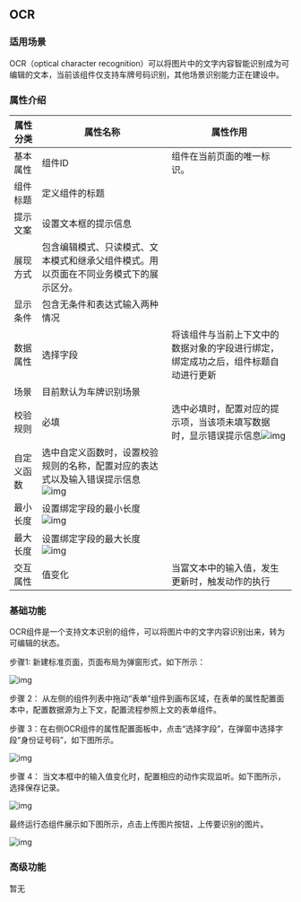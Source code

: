 ## **OCR**

### **适用场景**

OCR（optical character recognition）可以将图片中的文字内容智能识别成为可编辑的文本，当前该组件仅支持车牌号码识别，其他场景识别能力正在建设中。

### **属性介绍**



| 属性分类   | 属性名称                                                     | 属性作用                                                     |
| ---------- | ------------------------------------------------------------ | ------------------------------------------------------------ |
| 基本属性   | 组件ID                                                       | 组件在当前页面的唯一标识。                                   |
| 组件标题   | 定义组件的标题                                               |                                                              |
| 提示文案   | 设置文本框的提示信息                                         |                                                              |
| 展现方式   | 包含编辑模式、只读模式、文本模式和继承父组件模式。用以页面在不同业务模式下的展示区分。 |                                                              |
| 显示条件   | 包含无条件和表达式输入两种情况                               |                                                              |
| 数据属性   | 选择字段                                                     | 将该组件与当前上下文中的数据对象的字段进行绑定，绑定成功之后，组件标题自动进行更新 |
| 场景       | 目前默认为车牌识别场景                                       |                                                              |
| 校验规则   | 必填                                                         | 选中必填时，配置对应的提示项，当该项未填写数据时，显示错误提示信息![img](https://main.qcloudimg.com/raw/771cbe6f5b752d5ac1e498c0deac87c7.png) |
| 自定义函数 | 选中自定义函数时，设置校验规则的名称，配置对应的表达式以及输入错误提示信息![img](https://main.qcloudimg.com/raw/44371f95972404f5415fc95a4c59961b.png) |                                                              |
| 最小长度   | 设置绑定字段的最小长度![img](https://main.qcloudimg.com/raw/7f60460ead8b2d451b04b94d008dc54e.png) |                                                              |
| 最大长度   | 设置绑定字段的最大长度![img](https://main.qcloudimg.com/raw/f731714df7a63ab93f46abd597f36ae2.png) |                                                              |
| 交互属性   | 值变化                                                       | 当富文本中的输入值，发生更新时，触发动作的执行               |



### **基础功能**

OCR组件是一个支持文本识别的组件，可以将图片中的文字内容识别出来，转为可编辑的状态。

步骤1: 新建标准页面，页面布局为弹窗形式，如下所示：

![img](https://main.qcloudimg.com/raw/5dc8cea58160666d9573f65ad4ac52f3.png)

步骤 2： 从左侧的组件列表中拖动“表单”组件到画布区域，在表单的属性配置面本中，配置数据源为上下文，配置流程参照上文的表单组件。

步骤 3：在右侧OCR组件的属性配置面板中，点击“选择字段”，在弹窗中选择字段“身份证号码”，如下图所示。

![img](https://main.qcloudimg.com/raw/36634f04c1ae2d0c4396a8a779cd9f14.png)

步骤 4： 当文本框中的输入值变化时，配置相应的动作实现监听。如下图所示，选择保存记录。

![img](https://main.qcloudimg.com/raw/5bc1456e496380030c00a3cbf3ff9be6.png)

最终运行态组件展示如下图所示，点击上传图片按钮，上传要识别的图片。

![img](https://main.qcloudimg.com/raw/7d8d045a40b21b27a5d8154ba2e29450.png)

### **高级功能**

暂无
